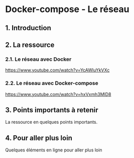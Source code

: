 # Docker-compose - Le réseau

## 1. Introduction

## 2. La ressource

### 2.1. Le réseau avec Docker

https://www.youtube.com/watch?v=YcAWluYkVXc

### 2.2. Le réseau avec Docker-compose

https://www.youtube.com/watch?v=hxVxmh3MlD8
## 3. Points importants à retenir
La ressource en quelques points importants.

## 4. Pour aller plus loin
Quelques éléments en ligne pour aller plus loin
